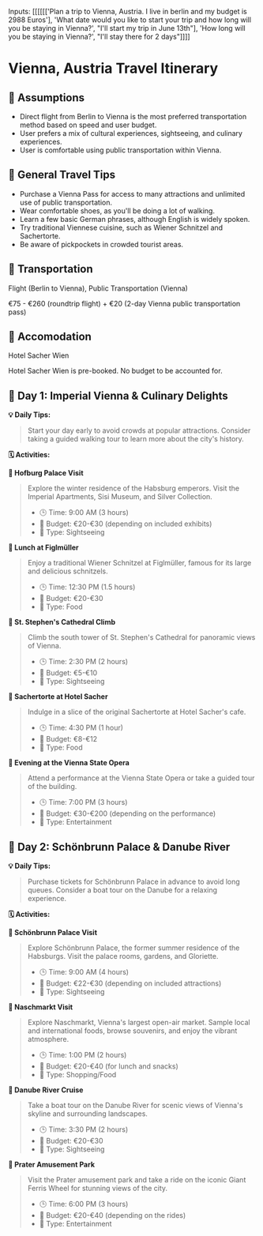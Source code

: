 Inputs: [[[[[['Plan a trip to Vienna, Austria. I live in berlin and my budget is 2988 Euros'], 'What date would you like to start your trip and how long will you be staying in Vienna?', "I'll start my trip in June 13th"], 'How long will you be staying in Vienna?', "I'll stay there for 2 days"]]]]

# Vienna, Austria Travel Itinerary

## 📌 Assumptions
- Direct flight from Berlin to Vienna is the most preferred transportation method based on speed and user budget.
- User prefers a mix of cultural experiences, sightseeing, and culinary experiences.
- User is comfortable using public transportation within Vienna.

## 🧳 General Travel Tips
- Purchase a Vienna Pass for access to many attractions and unlimited use of public transportation.
- Wear comfortable shoes, as you'll be doing a lot of walking.
- Learn a few basic German phrases, although English is widely spoken.
- Try traditional Viennese cuisine, such as Wiener Schnitzel and Sachertorte.
- Be aware of pickpockets in crowded tourist areas.

## 🧳 Transportation
Flight (Berlin to Vienna), Public Transportation (Vienna)

€75 - €260 (roundtrip flight) + €20 (2-day Vienna public transportation pass)

## 🧳 Accomodation
Hotel Sacher Wien

Hotel Sacher Wien is pre-booked. No budget to be accounted for.

## 📅 Day 1: Imperial Vienna & Culinary Delights

**💡 Daily Tips:**
> Start your day early to avoid crowds at popular attractions. Consider taking a guided walking tour to learn more about the city's history.


**🗓️ Activities:**

**📝 Hofburg Palace Visit**
> Explore the winter residence of the Habsburg emperors. Visit the Imperial Apartments, Sisi Museum, and Silver Collection.
> - 🕒 Time: 9:00 AM (3 hours)
> - 💸 Budget: €20-€30 (depending on included exhibits)
> - 🔖 Type: Sightseeing

**📝 Lunch at Figlmüller**
> Enjoy a traditional Wiener Schnitzel at Figlmüller, famous for its large and delicious schnitzels.
> - 🕒 Time: 12:30 PM (1.5 hours)
> - 💸 Budget: €20-€30
> - 🔖 Type: Food

**📝 St. Stephen's Cathedral Climb**
> Climb the south tower of St. Stephen's Cathedral for panoramic views of Vienna.
> - 🕒 Time: 2:30 PM (2 hours)
> - 💸 Budget: €5-€10
> - 🔖 Type: Sightseeing

**📝 Sachertorte at Hotel Sacher**
> Indulge in a slice of the original Sachertorte at Hotel Sacher's cafe.
> - 🕒 Time: 4:30 PM (1 hour)
> - 💸 Budget: €8-€12
> - 🔖 Type: Food

**📝 Evening at the Vienna State Opera**
> Attend a performance at the Vienna State Opera or take a guided tour of the building.
> - 🕒 Time: 7:00 PM (3 hours)
> - 💸 Budget: €30-€200 (depending on the performance)
> - 🔖 Type: Entertainment

## 📅 Day 2: Schönbrunn Palace & Danube River

**💡 Daily Tips:**
> Purchase tickets for Schönbrunn Palace in advance to avoid long queues. Consider a boat tour on the Danube for a relaxing experience.


**🗓️ Activities:**

**📝 Schönbrunn Palace Visit**
> Explore Schönbrunn Palace, the former summer residence of the Habsburgs. Visit the palace rooms, gardens, and Gloriette.
> - 🕒 Time: 9:00 AM (4 hours)
> - 💸 Budget: €22-€30 (depending on included attractions)
> - 🔖 Type: Sightseeing

**📝 Naschmarkt Visit**
> Explore Naschmarkt, Vienna's largest open-air market. Sample local and international foods, browse souvenirs, and enjoy the vibrant atmosphere.
> - 🕒 Time: 1:00 PM (2 hours)
> - 💸 Budget: €20-€40 (for lunch and snacks)
> - 🔖 Type: Shopping/Food

**📝 Danube River Cruise**
> Take a boat tour on the Danube River for scenic views of Vienna's skyline and surrounding landscapes.
> - 🕒 Time: 3:30 PM (2 hours)
> - 💸 Budget: €20-€30
> - 🔖 Type: Sightseeing

**📝 Prater Amusement Park**
> Visit the Prater amusement park and take a ride on the iconic Giant Ferris Wheel for stunning views of the city.
> - 🕒 Time: 6:00 PM (3 hours)
> - 💸 Budget: €20-€40 (depending on the rides)
> - 🔖 Type: Entertainment

